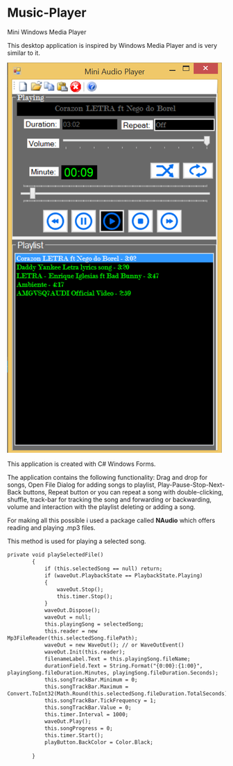 # Music-Player
Mini Windows Media Player

This desktop application is inspired by Windows Media Player and is very similar to it.

![alt text](https://github.com/flakronkadriu/Music-Player/blob/master/VizuelnoProject/music-p.PNG)

This application is created with C# Windows Forms.

The application contains the following functionality: Drag and drop for songs, Open File Dialog for adding songs to playlist, Play-Pause-Stop-Next-Back buttons, Repeat button or you can repeat a song with double-clicking, shuffle, track-bar for tracking the song and forwarding or backwarding, volume and interaction with the playlist deleting or adding a song.

For making all this possible i used a package called <strong>NAudio</strong> which offers reading and playing .mp3 files.

This method is used for playing a selected song.
```
private void playSelectedFile()
        {
            if (this.selectedSong == null) return;
            if (waveOut.PlaybackState == PlaybackState.Playing)
            {
                waveOut.Stop();
                this.timer.Stop();
            }
            waveOut.Dispose();
            waveOut = null;
            this.playingSong = selectedSong;
            this.reader = new Mp3FileReader(this.selectedSong.filePath);
            waveOut = new WaveOut(); // or WaveOutEvent()
            waveOut.Init(this.reader);
            filenameLabel.Text = this.playingSong.fileName;
            durationField.Text = String.Format("{0:00}:{1:00}", playingSong.fileDuration.Minutes, playingSong.fileDuration.Seconds);
            this.songTrackBar.Minimum = 0;
            this.songTrackBar.Maximum = Convert.ToInt32(Math.Round(this.selectedSong.fileDuration.TotalSeconds));
            this.songTrackBar.TickFrequency = 1;
            this.songTrackBar.Value = 0;
            this.timer.Interval = 1000;
            waveOut.Play();
            this.songProgress = 0;
            this.timer.Start();
            playButton.BackColor = Color.Black;

        }
```
